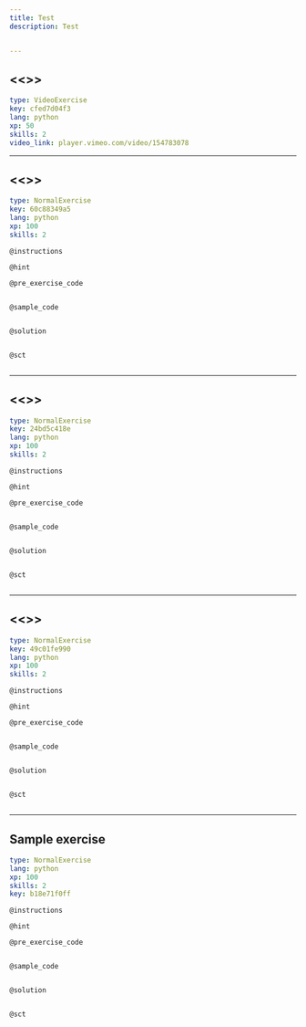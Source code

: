 ```yaml
---
title: Test
description: Test


---
```

## <<<New Exercise>>>

```yaml
type: VideoExercise
key: cfed7d04f3
lang: python
xp: 50
skills: 2
video_link: player.vimeo.com/video/154783078
```



---
## <<<New Exercise>>>

```yaml
type: NormalExercise
key: 60c88349a5
lang: python
xp: 100
skills: 2
```


`@instructions`

`@hint`

`@pre_exercise_code`
```{python}

```

`@sample_code`
```{python}

```

`@solution`
```{python}

```

`@sct`
```{python}

```

---
## <<<New Exercise>>>

```yaml
type: NormalExercise
key: 24bd5c418e
lang: python
xp: 100
skills: 2
```


`@instructions`

`@hint`

`@pre_exercise_code`
```{python}

```

`@sample_code`
```{python}

```

`@solution`
```{python}

```

`@sct`
```{python}

```

---
## <<<New Exercise>>>

```yaml
type: NormalExercise
key: 49c01fe990
lang: python
xp: 100
skills: 2
```


`@instructions`

`@hint`

`@pre_exercise_code`
```{python}

```

`@sample_code`
```{python}

```

`@solution`
```{python}

```

`@sct`
```{python}

```
---
## Sample exercise

```yaml
type: NormalExercise
lang: python
xp: 100
skills: 2
key: b18e71f0ff
```


`@instructions`

`@hint`

`@pre_exercise_code`
```{python}

```

`@sample_code`
```{python}

```

`@solution`
```{python}

```

`@sct`
```{python}

```

